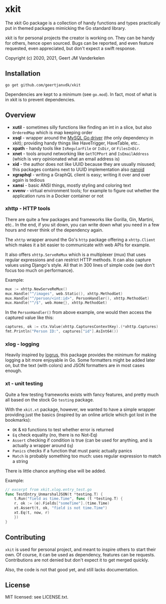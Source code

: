 # xkit

The xkit Go package is a collection of handy functions and types practically
put in themed packages mimicking the Go standard library.

xkit is for personal projects the creator is working on. They can be
handy for others, hence open sourced. Bugs can be reported, and even feature requested,
even appreciated, but don't expect a swift response.

Copyright (c) 2020, 2021, Geert JM Vanderkelen

## Installation

```go get github.com/geertjanvdk/xkit```

Dependencies are kept to a minimum (see `go.mod`). In fact, most of what is in xkit
is to prevent dependencies.

## Overview

* **xutil** - sometimes silly functions like finding an int in a slice, but also `OrderedMap`
  which is map keeping order
* **xsql** - wrapper around the [MySQL Go driver][2] (the only dependency in xkit); providing
  handy things like HaveTrigger, HaveTable, etc..
* **xpath** - handy tools like `IsRegularFile` or `IsDir`, or `FilesInDir`.  
* **xnet** - tools around networking like `GetTCPPort` and `IsEmailAddress` (which is very
  opinionated what an email address is)
* **xid** - the author does not like UUID because they are usually misused; this packages
  contains next to UUID implementation also [nanoid][3]
* **xgraphql** - writing a GraphQL client is easy; writing it over and over again is tedious
* **xansi** - basic ANSI things, mostly styling and coloring text
* **xvenv** - virtual environment tools; for example to figure out whether the application
  runs in a Docker container or not

### xhttp - HTTP tools

There are quite a few packages and frameworks like Gorilla, Gin, Martini, etc.. In the
end, if you sit down, you can write down what you need in a few hours and never think
of the dependency again.

The `xhttp` wrapper around the Go's `http` package offering a `xhttp.Client` which makes
it a bit easier to communicate with web APIs for example.

It also offers `xhttp.ServeReMux` which is a multiplexer (mux) that uses regular expressions
and can restrict HTTP methods. It can also capture values using Django's style. All that
in 300 lines of simple code (we don't focus too much on performance).

Example:

```go
mux := xhttp.NewServeReMux()
mux.Handle("^/images", web.Static(), xhttp.MethodGet)
mux.Handle("^/person/<int:id>", PersonHandler(), xhttp.MethodGet)
mux.Handle("^/$", web.Home{}, xhttp.MethodGet)
```
In the `PersonHandler()` from above example, one would then access the captured value
like this:

```go
captures, ok := ctx.Value(xhttp.CapturesContextKey).(*xhttp.Captures)
fmt.Println("Person ID:", captures["id"].AsInt64())
```

### xlog - logging

Heavily inspired by [logrus][1], this package provides the minimum for making logging
a bit more enjoyable in Go. Some formatters might be added later on, but the text (with
colors) and JSON formatters are in most cases enough.

### xt - unit testing

Quite a few testing frameworks exists with fancy features, and pretty much all based on
the stock Go `testing` package.

With the `xkit.xt` package, however, we wanted to have a simple wrapper providing just
the basics (inspired by an online article which got lost in the bookmarks):

* `OK` & `KO` functions to test whether error is returned
* `Eq` check equality (no, there is no Not-Eq)
* `Assert` checking if condition is true (can be used for anything, and is actually
   a wrapper around `Eq`)
* `Panics` checks if a function that must panic actually panics
* `Match` is probably something too much: uses regular expression to match a string

There is little chance anything else will be added.

Example:

```go
// excerpt from xkit.xlog.entry_test.go
func TestEntry_UnmarshalJSON(t *testing.T) {
    t.Run("field as time.Time", func (t *testing.T) {
    r, ok := (e).Fields["someTime"].(time.Time)
    xt.Assert(t, ok, "field is not time.Time")
    xt.Eq(t, now, r)
    })
}
```

## Contributing

`xkit` is used for personal project, and meant to inspire others to start their own. Of
course, it can be used as dependency, features can be requests. Contributions are
not denied but don't expect it to get merged quickly.

Also, the code is not that good yet, and still lacks documentation.

## License

MIT licensed: see LICENSE.txt.

[1]: https://github.com/sirupsen/logrus
[2]: https://github.com/go-sql-driver/mysql
[3]: https://zelark.github.io/nano-id-cc/

